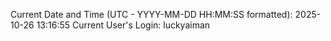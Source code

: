 Current Date and Time (UTC - YYYY-MM-DD HH:MM:SS formatted): 2025-10-26 13:16:55
Current User's Login: luckyaiman
